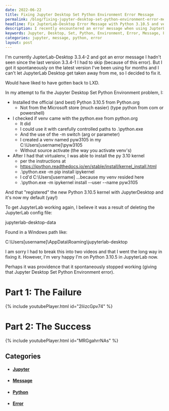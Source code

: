 ```yaml
---
date: 2022-06-22
title: Fixing Jupyter Desktop Set Python Environment Error Message
permalink: /blog/fixing-jupyter-desktop-set-python-environment-error-message/
headline: Fix JupterLab-Desktop Error Message with Python 3.10.5 and venv pyw3105
description: I recently encountered an error message when using JupterLab-Desktop 3.3.4-2 and was able to fix it by installing the official Python 3.10.5 from Python.org and creating a venv named pyw3105. Read my blog post to find out how I did it and learn how to fix the Jupter Desktop Set Python Environment problem.
keywords: Jupyter, Desktop, Set, Python, Environment, Error, Message, Fix, Install, Official, Python.org, Venv, Pyw3105, Instructions, Readthedocs.io
categories: jupyter, message, python, error
layout: post
---
```


I'm currently JupterLab-Desktop 3.3.4-2 and got an error message I hadn't seen
since the last version 3.3.4-1 I had to skip (because of this error). But I got
it spontaneously on the latest version I've been using for months and I can't
let JupyterLab Desktop get taken away from me, so I decided to fix it.

Would have liked to have gotten back to LXD.

In my attempt to fix the Jupyter Desktop Set Python Environment problem, I:

- Installed the official (and best) Python 3.10.5 from Python.org
  - Not from the Microsoft store (much easier) (type python from com or
    powershell)
- I checked if venv came with the python.exe from python.org
  - It did
  - I could use it with carefully controlled paths to .\python.exe
  - And the use of the -m switch (arg or parameter)
  - I created a venv named pyw3105 in my C:\Users\[username]\pyw3105
  - Without source activate (the way you activate venv's)
- After I had that virtualenv, I was able to install the py 3.10 kernel
  - per the instructions at
  - https://ipython.readthedocs.io/en/stable/install/kernel_install.html
  - .\python.exe -m pip install ipykernel
  - I cd'd C:\Users\[username] ...because my venv resided here
  - .\python.exe -m ipykernel install --user --name pyw3105

And that "registered" the new Python 3.10.5 kernel with JupyterDesktop and it's
now my default (yay!)

To get JupyterLab working again, I believe it was a result of deleting the
JupyterLab config file:

  jupyterlab-desktop-data

Found in a Windows path like:

C:\Users\[username]\AppData\Roaming\jupyterlab-desktop

I am sorry I had to break this into two videos and that I went the long way in
fixing it. However, I'm very happy I'm on Python 3.10.5 in JupyterLab now.

Perhaps it was providence that it spontaneously stopped working (giving that
Jupyter Desktop Set Python Environment error).

# Part 1: The Failure

{% include youtubePlayer.html id="2IiizcGpv74" %}

# Part 2: The Success

{% include youtubePlayer.html id="MRGgahrrNAs" %}


## Categories

<ul>
<li><h4><a href='/jupyter/'>Jupyter</a></h4></li>
<li><h4><a href='/message/'>Message</a></h4></li>
<li><h4><a href='/python/'>Python</a></h4></li>
<li><h4><a href='/error/'>Error</a></h4></li></ul>